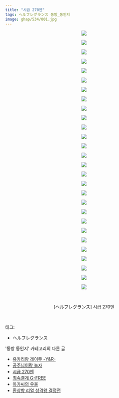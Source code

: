 ```yaml
---
title: "시급 270엔"
tags: ヘルフレグランス 동방_동인지
image: ghap/534/001.jpg
---
```

<div class="article">
<p style="text-align: center; clear: none; float: none;"><img src="{{ site.nasurl }}/ghap/534/001.jpg"/></p>
<p style="text-align: center; clear: none; float: none;"><img src="{{ site.nasurl }}/ghap/534/002.jpg"/></p>
<p style="text-align: center; clear: none; float: none;"><img src="{{ site.nasurl }}/ghap/534/003.jpg"/></p>
<p style="text-align: center; clear: none; float: none;"><img src="{{ site.nasurl }}/ghap/534/004.jpg"/></p>
<p style="text-align: center; clear: none; float: none;"><img src="{{ site.nasurl }}/ghap/534/005.jpg"/></p>
<p style="text-align: center; clear: none; float: none;"><img src="{{ site.nasurl }}/ghap/534/006.jpg"/></p>
<p style="text-align: center; clear: none; float: none;"><img src="{{ site.nasurl }}/ghap/534/007.jpg"/></p>
<p style="text-align: center; clear: none; float: none;"><img src="{{ site.nasurl }}/ghap/534/008.jpg"/></p>
<p style="text-align: center; clear: none; float: none;"><img src="{{ site.nasurl }}/ghap/534/009.jpg"/></p>
<p style="text-align: center; clear: none; float: none;"><img src="{{ site.nasurl }}/ghap/534/010.jpg"/></p>
<p style="text-align: center; clear: none; float: none;"><img src="{{ site.nasurl }}/ghap/534/011.jpg"/></p>
<p style="text-align: center; clear: none; float: none;"><img src="{{ site.nasurl }}/ghap/534/012.jpg"/></p>
<p style="text-align: center; clear: none; float: none;"><img src="{{ site.nasurl }}/ghap/534/013.jpg"/></p>
<p style="text-align: center; clear: none; float: none;"><img src="{{ site.nasurl }}/ghap/534/014.jpg"/></p>
<p style="text-align: center; clear: none; float: none;"><img src="{{ site.nasurl }}/ghap/534/015.jpg"/></p>
<p style="text-align: center; clear: none; float: none;"><img src="{{ site.nasurl }}/ghap/534/016.jpg"/></p>
<p style="text-align: center; clear: none; float: none;"><img src="{{ site.nasurl }}/ghap/534/017.jpg"/></p>
<p style="text-align: center; clear: none; float: none;"><img src="{{ site.nasurl }}/ghap/534/018.jpg"/></p>
<p style="text-align: center; clear: none; float: none;"><img src="{{ site.nasurl }}/ghap/534/019.jpg"/></p>
<p style="text-align: center; clear: none; float: none;"><img src="{{ site.nasurl }}/ghap/534/020.jpg"/></p>
<p style="text-align: center; clear: none; float: none;"><img src="{{ site.nasurl }}/ghap/534/021.jpg"/></p>
<p style="text-align: center; clear: none; float: none;"><img src="{{ site.nasurl }}/ghap/534/022.jpg"/></p>
<p style="text-align: center; clear: none; float: none;"><img src="{{ site.nasurl }}/ghap/534/023.jpg"/></p>
<p style="text-align: center; clear: none; float: none;"><img src="{{ site.nasurl }}/ghap/534/024.jpg"/></p>
<p style="text-align: center; clear: none; float: none;"><img src="{{ site.nasurl }}/ghap/534/025.jpg"/></p>
<p style="text-align: center; clear: none; float: none;"><img src="{{ site.nasurl }}/ghap/534/026.jpg"/></p>
<p style="text-align: center; clear: none; float: none;"><img src="{{ site.nasurl }}/ghap/534/027.jpg"/></p>
<p style="text-align: center; clear: none; float: none;"><img src="{{ site.nasurl }}/ghap/534/028.jpg"/></p>
<p style="text-align: center; clear: none; float: none;"><br/></p>
<p style="text-align: center; clear: none; float: none;">[ヘルフレグランス] 시급 270엔</p>
<p><br/></p>
</div><div class="tagTrail">
<p>태그: </p>
<ul>
<li>ヘルフレグランス</li>
</ul>
</div><div class="another">
<p>'동방 동인지' 카테고리의 다른 글</p>
<ul>
<li><a href="/2016-06-24-ghap_536">유카리랑 레이무 -Y&amp;R-</a></li>
<li><a href="/2016-06-24-ghap_535">공주님이랑 놀자</a></li>
<li><a href="/2016-06-24-ghap_534">시급 270엔</a></li>
<li><a href="/2016-06-24-ghap_533">최속결계 G-FREE</a></li>
<li><a href="/2016-06-24-ghap_531">아가씨의 우울</a></li>
<li><a href="/2016-06-24-ghap_530">환상향 리얼 성격왕 결정전</a></li>
</ul>
</div><div class="cb_module cb_fluid">
<div class="cb_wrt cb_profile">
</div><!-- commentList close -->
</div>